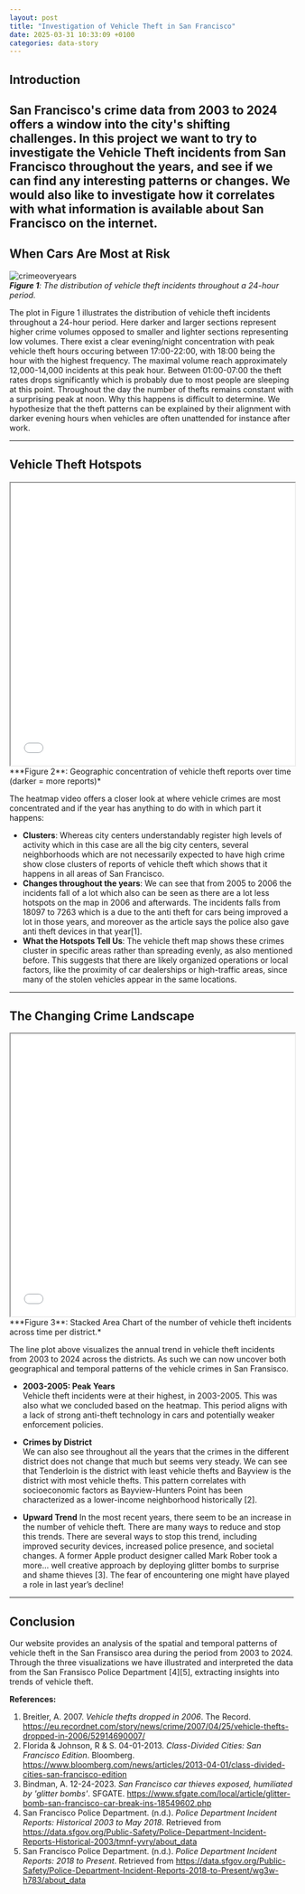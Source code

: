 ```yaml
---
layout: post
title: "Investigation of Vehicle Theft in San Francisco"
date: 2025-03-31 10:33:09 +0100
categories: data-story
---
```


## Introduction  
San Francisco's crime data from 2003 to 2024 offers a window into the city's shifting challenges. In this project we want to try to investigate the Vehicle Theft incidents from San Francisco throughout the years, and see if we can find any interesting patterns or changes. We would also like to investigate how it correlates with what information is available about San Francisco on the internet.
---

## When Cars Are Most at Risk  
![crimeoveryears](/assets/images/improved_crime_trends.png)  
***Figure 1**: The distribution of vehicle theft incidents throughout a 24-hour period.*  

The plot in Figure 1 illustrates the distribution of vehicle theft incidents throughout a 24-hour period. Here darker and larger sections represent higher crime volumes opposed to smaller and lighter sections representing low volumes. There exist a clear evening/night concentration with peak vehicle theft hours occuring between 17:00-22:00, with 18:00 being the hour with the highest frequency. The maximal volume reach approximately 12,000-14,000 incidents at this peak hour. Between 01:00-07:00 the theft rates drops significantly which is probably due to most people are sleeping at this point. Throughout the day the number of thefts remains constant with a surprising peak at noon. Why this happens is difficult to determine. We hypothesize that the theft patterns can be explained by their alignment with darker evening hours when vehicles are often unattended for instance after work.

---

## Vehicle Theft Hotspots  
<iframe src="/assets/plots/sf_stolen_property_animation.html" width="100%" height="500px"></iframe>  
***Figure 2**: Geographic concentration of vehicle theft reports over time (darker = more reports)*  

The heatmap video offers a closer look at where vehicle crimes are most concentrated and if the year has anything to do with in which part it happens:
- **Clusters**: Whereas city centers understandably register high levels of activity which in this case are all the big city centers, several neighborhoods which are not necessarily expected to have high crime show close clusters of reports of vehicle theft which shows that it happens in all areas of San Francisco.
- **Changes throughout the years**: We can see that from 2005 to 2006 the incidents fall of a lot which also can be seen as there are a lot less hotspots on the map in 2006 and afterwards. The incidents falls from 18097 to 7263 which is a due to the anti theft for cars being improved a lot in those years, and moreover as the article says the police also gave anti theft devices in that year[1].
- **What the Hotspots Tell Us**: The vehicle theft map shows these crimes cluster in specific areas rather than spreading evenly, as also mentioned before. This suggests that there are likely organized operations or local factors, like the proximity of car dealerships or high-traffic areas, since many of the stolen vehicles appear in the same locations.

---

## The Changing Crime Landscape 
<iframe src="/assets/plots/lineplot.html" width="100%" height="500px"></iframe>  
***Figure 3**: Stacked Area Chart of the number of vehicle theft incidents across time per district.*  

The line plot above visualizes the annual trend in vehicle theft incidents from 2003 to 2024 across the districts. As such we can now uncover both geographical and temporal patterns of the vehicle crimes in San Fransisco.

- **2003-2005: Peak Years**  
  Vehicle theft incidents were at their highest, in 2003-2005. This was also what we concluded based on the heatmap. This period aligns with a lack of strong anti-theft technology in cars and potentially weaker enforcement policies. 
  
- **Crimes by District**  
  We can also see throughout all the years that the crimes in the different district does not change that much but seems very steady. We can see that Tenderloin is the district with least vehicle thefts and Bayview is the district with most vehicle thefts. This pattern correlates with socioeconomic factors as Bayview-Hunters Point has been characterized as a lower-income neighborhood historically [2].
  
- **Upward Trend**
  In the most recent years, there seem to be an increase in the number of vehicle theft. There are many ways to reduce and stop this trends. There are several ways to stop this trend, including improved security devices, increased police presence, and societal changes. A former Apple product designer called Mark Rober took a more... well creative approach by deploying glitter bombs to surprise and shame thieves [3]. The fear of encountering one might have played a role in last year’s decline!
  
---

## Conclusion  
Our website provides an analysis of the spatial and temporal patterns of vehicle theft in the San Fransisco area during the period from 2003 to 2024. Through the three visualizations we have illustrated and interpreted the data from the San Fransisco Police Department [4][5], extracting insights into trends of vehicle theft.

**References:**  
1. Breitler, A. 2007. *Vehicle thefts dropped in 2006*. The Record. https://eu.recordnet.com/story/news/crime/2007/04/25/vehicle-thefts-dropped-in-2006/52914690007/
2. Florida & Johnson, R & S. 04-01-2013. *Class-Divided Cities: San Francisco Edition*. Bloomberg. https://www.bloomberg.com/news/articles/2013-04-01/class-divided-cities-san-francisco-edition
3. Bindman, A. 12-24-2023. *San Francisco car thieves exposed, humiliated by 'glitter bombs'*. SFGATE. https://www.sfgate.com/local/article/glitter-bomb-san-francisco-car-break-ins-18549602.php
4. San Francisco Police Department. (n.d.). *Police Department Incident Reports: Historical 2003 to May 2018*. Retrieved from https://data.sfgov.org/Public-Safety/Police-Department-Incident-Reports-Historical-2003/tmnf-yvry/about_data  
5. San Francisco Police Department. (n.d.). *Police Department Incident Reports: 2018 to Present*. Retrieved from https://data.sfgov.org/Public-Safety/Police-Department-Incident-Reports-2018-to-Present/wg3w-h783/about_data